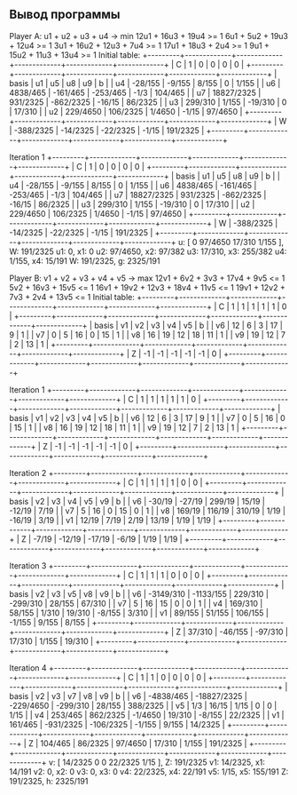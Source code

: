 ## Вывод программы

  Player A:
  u1 + u2 + u3 + u4 -> min
  12u1 + 16u3 + 19u4 >= 1
  6u1 + 5u2 + 19u3 + 12u4 >= 1
  3u1 + 16u2 + 12u3 + 7u4 >= 1
  17u1 + 18u3 + 2u4 >= 1
  9u1 + 15u2 + 11u3 + 13u4 >= 1
  Initial table:
  +---------+-------------+-------------+-------------+-------------+-------------+
  |    C    |           1 |           0 |           0 |           0 |           0 |
  +---------+-------------+-------------+-------------+-------------+-------------+
  |  basis  |          u1 |          u5 |          u8 |          u9 |           b |
  |   u4    |     -28/155 |      -9/155 |       8/155 |           0 |       1/155 |
  |   u6    |    4838/465 |    -161/465 |    -253/465 |        -1/3 |     104/465 |
  |   u7    |  18827/2325 |    931/2325 |   -862/2325 |      -16/15 |     86/2325 |
  |   u3    |     299/310 |       1/155 |     -19/310 |           0 |      17/310 |
  |   u2    |    229/4650 |    106/2325 |      1/4650 |       -1/15 |     97/4650 |
  +---------+-------------+-------------+-------------+-------------+-------------+
  |    W    |   -388/2325 |    -14/2325 |    -22/2325 |       -1/15 |    191/2325 |
  +---------+-------------+-------------+-------------+-------------+-------------+

  Iteration 1
  +---------+-------------+-------------+-------------+-------------+-------------+
  |    C    |           1 |           0 |           0 |           0 |           0 |
  +---------+-------------+-------------+-------------+-------------+-------------+
  |  basis  |          u1 |          u5 |          u8 |          u9 |           b |
  |   u4    |     -28/155 |      -9/155 |       8/155 |           0 |       1/155 |
  |   u6    |    4838/465 |    -161/465 |    -253/465 |        -1/3 |     104/465 |
  |   u7    |  18827/2325 |    931/2325 |   -862/2325 |      -16/15 |     86/2325 |
  |   u3    |     299/310 |       1/155 |     -19/310 |           0 |      17/310 |
  |   u2    |    229/4650 |    106/2325 |      1/4650 |       -1/15 |     97/4650 |
  +---------+-------------+-------------+-------------+-------------+-------------+
  |    W    |   -388/2325 |    -14/2325 |    -22/2325 |       -1/15 |    191/2325 |
  +---------+-------------+-------------+-------------+-------------+-------------+
  u: [ 0 97/4650 17/310 1/155 ], W: 191/2325
  u1: 0, x1: 0
  u2: 97/4650, x2: 97/382
  u3: 17/310, x3: 255/382
  u4: 1/155, x4: 15/191
  W: 191/2325, g: 2325/191


  Player B:
  v1 + v2 + v3 + v4 + v5 -> max
  12v1 + 6v2 + 3v3 + 17v4 + 9v5 <= 1
  5v2 + 16v3 + 15v5 <= 1
  16v1 + 19v2 + 12v3 + 18v4 + 11v5 <= 1
  19v1 + 12v2 + 7v3 + 2v4 + 13v5 <= 1
  Initial table:
  +---------+-------------+-------------+-------------+-------------+-------------+-------------+
  |    C    |           1 |           1 |           1 |           1 |           1 |           0 |
  +---------+-------------+-------------+-------------+-------------+-------------+-------------+
  |  basis  |          v1 |          v2 |          v3 |          v4 |          v5 |           b |
  |   v6    |          12 |           6 |           3 |          17 |           9 |           1 |
  |   v7    |           0 |           5 |          16 |           0 |          15 |           1 |
  |   v8    |          16 |          19 |          12 |          18 |          11 |           1 |
  |   v9    |          19 |          12 |           7 |           2 |          13 |           1 |
  +---------+-------------+-------------+-------------+-------------+-------------+-------------+
  |    Z    |          -1 |          -1 |          -1 |          -1 |          -1 |           0 |
  +---------+-------------+-------------+-------------+-------------+-------------+-------------+

  Iteration 1
  +---------+-------------+-------------+-------------+-------------+-------------+-------------+
  |    C    |           1 |           1 |           1 |           1 |           1 |           0 |
  +---------+-------------+-------------+-------------+-------------+-------------+-------------+
  |  basis  |          v1 |          v2 |          v3 |          v4 |          v5 |           b |
  |   v6    |          12 |           6 |           3 |          17 |           9 |           1 |
  |   v7    |           0 |           5 |          16 |           0 |          15 |           1 |
  |   v8    |          16 |          19 |          12 |          18 |          11 |           1 |
  |   v9    |          19 |          12 |           7 |           2 |          13 |           1 |
  +---------+-------------+-------------+-------------+-------------+-------------+-------------+
  |    Z    |          -1 |          -1 |          -1 |          -1 |          -1 |           0 |
  +---------+-------------+-------------+-------------+-------------+-------------+-------------+

  Iteration 2
  +---------+-------------+-------------+-------------+-------------+-------------+-------------+
  |    C    |           1 |           1 |           1 |           1 |           0 |           0 |
  +---------+-------------+-------------+-------------+-------------+-------------+-------------+
  |  basis  |          v2 |          v3 |          v4 |          v5 |          v9 |           b |
  |   v6    |      -30/19 |      -27/19 |      299/19 |       15/19 |      -12/19 |        7/19 |
  |   v7    |           5 |          16 |           0 |          15 |           0 |           1 |
  |   v8    |      169/19 |      116/19 |      310/19 |        1/19 |      -16/19 |        3/19 |
  |   v1    |       12/19 |        7/19 |        2/19 |       13/19 |        1/19 |        1/19 |
  +---------+-------------+-------------+-------------+-------------+-------------+-------------+
  |    Z    |       -7/19 |      -12/19 |      -17/19 |       -6/19 |        1/19 |        1/19 |
  +---------+-------------+-------------+-------------+-------------+-------------+-------------+

  Iteration 3
  +---------+-------------+-------------+-------------+-------------+-------------+-------------+
  |    C    |           1 |           1 |           1 |           0 |           0 |           0 |
  +---------+-------------+-------------+-------------+-------------+-------------+-------------+
  |  basis  |          v2 |          v3 |          v5 |          v8 |          v9 |           b |
  |   v6    |   -3149/310 |   -1133/155 |     229/310 |    -299/310 |      28/155 |      67/310 |
  |   v7    |           5 |          16 |          15 |           0 |           0 |           1 |
  |   v4    |     169/310 |      58/155 |       1/310 |      19/310 |      -8/155 |       3/310 |
  |   v1    |      89/155 |      51/155 |     106/155 |      -1/155 |       9/155 |       8/155 |
  +---------+-------------+-------------+-------------+-------------+-------------+-------------+
  |    Z    |      37/310 |     -46/155 |     -97/310 |      17/310 |       1/155 |      19/310 |
  +---------+-------------+-------------+-------------+-------------+-------------+-------------+

  Iteration 4
  +---------+-------------+-------------+-------------+-------------+-------------+-------------+
  |    C    |           1 |           1 |           0 |           0 |           0 |           0 |
  +---------+-------------+-------------+-------------+-------------+-------------+-------------+
  |  basis  |          v2 |          v3 |          v7 |          v8 |          v9 |           b |
  |   v6    |   -4838/465 | -18827/2325 |   -229/4650 |    -299/310 |      28/155 |    388/2325 |
  |   v5    |         1/3 |       16/15 |        1/15 |           0 |           0 |        1/15 |
  |   v4    |     253/465 |    862/2325 |     -1/4650 |      19/310 |      -8/155 |     22/2325 |
  |   v1    |     161/465 |   -931/2325 |   -106/2325 |      -1/155 |       9/155 |     14/2325 |
  +---------+-------------+-------------+-------------+-------------+-------------+-------------+
  |    Z    |     104/465 |     86/2325 |     97/4650 |      17/310 |       1/155 |    191/2325 |
  +---------+-------------+-------------+-------------+-------------+-------------+-------------+
  v: [ 14/2325 0 0 22/2325 1/15 ], Z: 191/2325
  v1: 14/2325, x1: 14/191
  v2: 0, x2: 0
  v3: 0, x3: 0
  v4: 22/2325, x4: 22/191
  v5: 1/15, x5: 155/191
  Z: 191/2325, h: 2325/191
